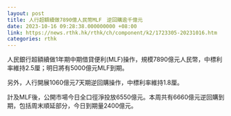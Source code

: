 ```yaml
---
layout: post
title: 人行超額續做7890億人民幣MLF　逆回購逾千億元
date: 2023-10-16 09:28:38.000000000 +08:00
link: https://news.rthk.hk/rthk/ch/component/k2/1723305-20231016.htm
categories: rthk
---
```


人民銀行超額續做1年期中期借貸便利(MLF)操作，規模7890億元人民幣，中標利率維持2.5厘；明日將有5000億元MLF到期。

另外，人行開展1060億元7天期逆回購操作，中標利率維持1.8厘。

計及MLF後，公開市場今日全口徑淨投放6550億元。本周共有6660億元逆回購到期，包括周末順延部分，今日到期量2400億元。

